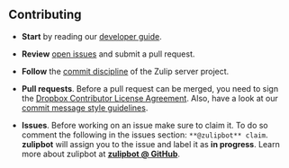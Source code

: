 ## Contributing

* **Start** by reading our
[developer guide](docs/developer-guide.md).

* **Review** [open issues][open-issues] and submit a pull request.

* **Follow** the [commit discipline][commit-discipline] of the Zulip server project.

* **Pull requests**. Before a pull request can be merged, you need to
sign the [Dropbox Contributor License Agreement][cla]. Also,
have a look at our [commit message style guidelines][doc-commit-style].

* **Issues**. Before working on an issue make sure to claim it. To do so comment
the following in the issues section: `**@zulipbot** claim`. **zulipbot** will
assign you to the issue and label it as **in progress**. Learn more about zulipbot at [**zulipbot @ GitHub**](https://github.com/zulip/zulipbot).


[open-issues]: https://github.com/zulip/zulip-mobile/issues
[commit-discipline]: https://zulip.readthedocs.io/en/latest/code-style.html#version-control
[cla]: https://opensource.dropbox.com/cla/
[doc-commit-style]: http://zulip.readthedocs.io/en/latest/code-style.html#commit-messages
